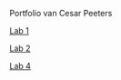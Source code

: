 Portfolio van Cesar Peeters

[Lab 1](https://github.com/CesarTheCreator/webtech3-portfolio/tree/master/lab1)

[Lab 2](https://github.com/CesarTheCreator/webtech3-portfolio/tree/master/lab2)

[Lab 4](https://github.com/CesarTheCreator/webtech3-portfolio/tree/master/lab4)

